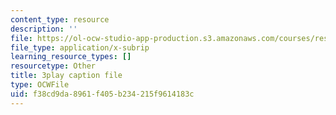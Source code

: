 ```yaml
---
content_type: resource
description: ''
file: https://ol-ocw-studio-app-production.s3.amazonaws.com/courses/res-18-008-calculus-revisited-complex-variables-differential-equations-and-linear-algebra-fall-2011/f38cd9da8961f405b234215f9614183c_gpZu5N1FFq0.srt
file_type: application/x-subrip
learning_resource_types: []
resourcetype: Other
title: 3play caption file
type: OCWFile
uid: f38cd9da-8961-f405-b234-215f9614183c
---
```

